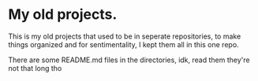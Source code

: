 My old projects.
===============

This is my old projects that used to be in seperate repositories, to make things organized and for sentimentality, I kept them all in this one repo.

There are some README.md files in the directories, idk, read them they're not that long tho
